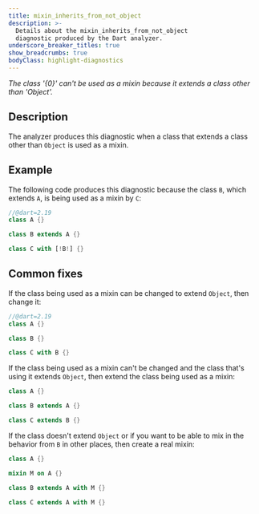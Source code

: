 ```yaml
---
title: mixin_inherits_from_not_object
description: >-
  Details about the mixin_inherits_from_not_object
  diagnostic produced by the Dart analyzer.
underscore_breaker_titles: true
show_breadcrumbs: true
bodyClass: highlight-diagnostics
---
```


_The class '{0}' can't be used as a mixin because it extends a class other than 'Object'._

## Description

The analyzer produces this diagnostic when a class that extends a class
other than `Object` is used as a mixin.

## Example

The following code produces this diagnostic because the class `B`, which
extends `A`, is being used as a mixin by `C`:

```dart
//@dart=2.19
class A {}

class B extends A {}

class C with [!B!] {}
```

## Common fixes

If the class being used as a mixin can be changed to extend `Object`, then
change it:

```dart
//@dart=2.19
class A {}

class B {}

class C with B {}
```

If the class being used as a mixin can't be changed and the class that's
using it extends `Object`, then extend the class being used as a mixin:

```dart
class A {}

class B extends A {}

class C extends B {}
```

If the class doesn't extend `Object` or if you want to be able to mix in
the behavior from `B` in other places, then create a real mixin:

```dart
class A {}

mixin M on A {}

class B extends A with M {}

class C extends A with M {}
```

